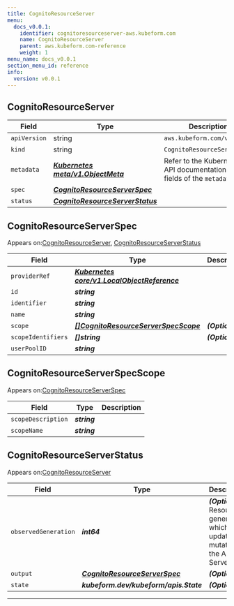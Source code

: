 ```yaml
---
title: CognitoResourceServer
menu:
  docs_v0.0.1:
    identifier: cognitoresourceserver-aws.kubeform.com
    name: CognitoResourceServer
    parent: aws.kubeform.com-reference
    weight: 1
menu_name: docs_v0.0.1
section_menu_id: reference
info:
  version: v0.0.1
---
```


## CognitoResourceServer
| Field | Type | Description |
| ------ | ----- | ----------- |
| `apiVersion` | string | `aws.kubeform.com/v1alpha1` |
|    `kind` | string | `CognitoResourceServer` |
| `metadata` | ***[Kubernetes meta/v1.ObjectMeta](https://kubernetes.io/docs/reference/generated/kubernetes-api/v1.13/#objectmeta-v1-meta)***|Refer to the Kubernetes API documentation for the fields of the `metadata` field.|
| `spec` | ***[CognitoResourceServerSpec](#cognitoresourceserverspec)***||
| `status` | ***[CognitoResourceServerStatus](#cognitoresourceserverstatus)***||
## CognitoResourceServerSpec

Appears on:[CognitoResourceServer](#cognitoresourceserver), [CognitoResourceServerStatus](#cognitoresourceserverstatus)

| Field | Type | Description |
| ------ | ----- | ----------- |
| `providerRef` | ***[Kubernetes core/v1.LocalObjectReference](https://kubernetes.io/docs/reference/generated/kubernetes-api/v1.13/#localobjectreference-v1-core)***||
| `id` | ***string***||
| `identifier` | ***string***||
| `name` | ***string***||
| `scope` | ***[[]CognitoResourceServerSpecScope](#cognitoresourceserverspecscope)***| ***(Optional)*** |
| `scopeIdentifiers` | ***[]string***| ***(Optional)*** |
| `userPoolID` | ***string***||
## CognitoResourceServerSpecScope

Appears on:[CognitoResourceServerSpec](#cognitoresourceserverspec)

| Field | Type | Description |
| ------ | ----- | ----------- |
| `scopeDescription` | ***string***||
| `scopeName` | ***string***||
## CognitoResourceServerStatus

Appears on:[CognitoResourceServer](#cognitoresourceserver)

| Field | Type | Description |
| ------ | ----- | ----------- |
| `observedGeneration` | ***int64***| ***(Optional)*** Resource generation, which is updated on mutation by the API Server.|
| `output` | ***[CognitoResourceServerSpec](#cognitoresourceserverspec)***| ***(Optional)*** |
| `state` | ***kubeform.dev/kubeform/apis.State***| ***(Optional)*** |
---
